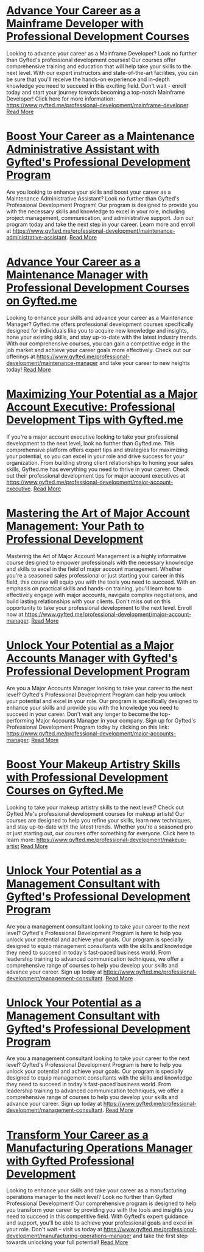 # [Advance Your Career as a Mainframe Developer with Professional Development Courses](https://www.gyfted.me/professional-development/mainframe-developer)

Looking to advance your career as a Mainframe Developer? Look no further than Gyfted's professional development courses! Our courses offer comprehensive training and education that will help take your skills to the next level. With our expert instructors and state-of-the-art facilities, you can be sure that you'll receive the hands-on experience and in-depth knowledge you need to succeed in this exciting field. Don't wait - enroll today and start your journey towards becoming a top-notch Mainframe Developer! Click here for more information: https://www.gyfted.me/professional-development/mainframe-developer. [Read More](https://www.gyfted.me/professional-development/mainframe-developer)

# [Boost Your Career as a Maintenance Administrative Assistant with Gyfted's Professional Development Program](https://www.gyfted.me/professional-development/maintenance-administrative-assistant)

Are you looking to enhance your skills and boost your career as a Maintenance Administrative Assistant? Look no further than Gyfted's Professional Development Program! Our program is designed to provide you with the necessary skills and knowledge to excel in your role, including project management, communication, and administrative support. Join our program today and take the next step in your career. Learn more and enroll at https://www.gyfted.me/professional-development/maintenance-administrative-assistant. [Read More](https://www.gyfted.me/professional-development/maintenance-administrative-assistant)

# [Advance Your Career as a Maintenance Manager with Professional Development Courses on Gyfted.me](https://www.gyfted.me/professional-development/maintenance-manager)

Looking to enhance your skills and advance your career as a Maintenance Manager? Gyfted.me offers professional development courses specifically designed for individuals like you to acquire new knowledge and insights, hone your existing skills, and stay up-to-date with the latest industry trends. With our comprehensive courses, you can gain a competitive edge in the job market and achieve your career goals more effectively. Check out our offerings at https://www.gyfted.me/professional-development/maintenance-manager and take your career to new heights today! [Read More](https://www.gyfted.me/professional-development/maintenance-manager)

# [Maximizing Your Potential as a Major Account Executive: Professional Development Tips with Gyfted.me](https://www.gyfted.me/professional-development/major-account-executive)

If you're a major account executive looking to take your professional development to the next level, look no further than Gyfted.me. This comprehensive platform offers expert tips and strategies for maximizing your potential, so you can excel in your role and drive success for your organization. From building strong client relationships to honing your sales skills, Gyfted.me has everything you need to thrive in your career. Check out their professional development tips for major account executives at https://www.gyfted.me/professional-development/major-account-executive. [Read More](https://www.gyfted.me/professional-development/major-account-executive)

# [Mastering the Art of Major Account Management: Your Path to Professional Development](https://www.gyfted.me/professional-development/major-account-manager)

Mastering the Art of Major Account Management is a highly informative course designed to empower professionals with the necessary knowledge and skills to excel in the field of major account management. Whether you're a seasoned sales professional or just starting your career in this field, this course will equip you with the tools you need to succeed. With an emphasis on practical skills and hands-on training, you'll learn how to effectively engage with major accounts, navigate complex negotiations, and build lasting relationships with your clients. Don't miss out on this opportunity to take your professional development to the next level. Enroll now at https://www.gyfted.me/professional-development/major-account-manager. [Read More](https://www.gyfted.me/professional-development/major-account-manager)

# [Unlock Your Potential as a Major Accounts Manager with Gyfted's Professional Development Program](https://www.gyfted.me/professional-development/major-accounts-manager)

Are you a Major Accounts Manager looking to take your career to the next level? Gyfted's Professional Development Program can help you unlock your potential and excel in your role. Our program is specifically designed to enhance your skills and provide you with the knowledge you need to succeed in your career. Don't wait any longer to become the top-performing Major Accounts Manager in your company. Sign up for Gyfted's Professional Development Program today by clicking on this link: https://www.gyfted.me/professional-development/major-accounts-manager. [Read More](https://www.gyfted.me/professional-development/major-accounts-manager)

# [Boost Your Makeup Artistry Skills with Professional Development Courses on Gyfted.Me](https://www.gyfted.me/professional-development/makeup-artist)

Looking to take your makeup artistry skills to the next level? Check out Gyfted.Me's professional development courses for makeup artists! Our courses are designed to help you refine your skills, learn new techniques, and stay up-to-date with the latest trends. Whether you're a seasoned pro or just starting out, our courses offer something for everyone. Click here to learn more: https://www.gyfted.me/professional-development/makeup-artist [Read More](https://www.gyfted.me/professional-development/makeup-artist)

# [Unlock Your Potential as a Management Consultant with Gyfted's Professional Development Program](https://www.gyfted.me/professional-development/management-consultant)

Are you a management consultant looking to take your career to the next level? Gyfted's Professional Development Program is here to help you unlock your potential and achieve your goals. Our program is specially designed to equip management consultants with the skills and knowledge they need to succeed in today's fast-paced business world. From leadership training to advanced communication techniques, we offer a comprehensive range of courses to help you develop your skills and advance your career. Sign up today at https://www.gyfted.me/professional-development/management-consultant. [Read More](https://www.gyfted.me/professional-development/management-consultant)

# [Unlock Your Potential as a Management Consultant with Gyfted's Professional Development Program](https://www.gyfted.me/professional-development/management-consultant)

Are you a management consultant looking to take your career to the next level? Gyfted's Professional Development Program is here to help you unlock your potential and achieve your goals. Our program is specially designed to equip management consultants with the skills and knowledge they need to succeed in today's fast-paced business world. From leadership training to advanced communication techniques, we offer a comprehensive range of courses to help you develop your skills and advance your career. Sign up today at https://www.gyfted.me/professional-development/management-consultant. [Read More](https://www.gyfted.me/professional-development/management-consultant)

# [Transform Your Career as a Manufacturing Operations Manager with Gyfted Professional Development](https://www.gyfted.me/professional-development/manufacturing-operations-manager)

Looking to enhance your skills and take your career as a manufacturing operations manager to the next level? Look no further than Gyfted Professional Development! Our comprehensive program is designed to help you transform your career by providing you with the tools and insights you need to succeed in this competitive field. With Gyfted's expert guidance and support, you'll be able to achieve your professional goals and excel in your role. Don't wait – visit us today at https://www.gyfted.me/professional-development/manufacturing-operations-manager and take the first step towards unlocking your full potential! [Read More](https://www.gyfted.me/professional-development/manufacturing-operations-manager)

